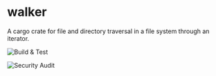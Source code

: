 # walker

A cargo crate for file and directory traversal in a file system through an iterator.

![Build & Test](https://github.com/mantono/walker/workflows/Build%20&%20Test/badge.svg?branch=master)

![Security Audit](https://github.com/mantono/walker/workflows/Security%20Audit/badge.svg)